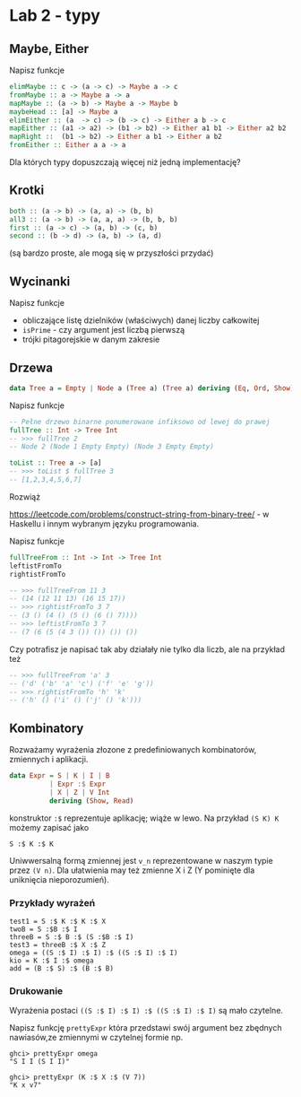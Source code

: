 # Lab 2 - typy

## Maybe, Either

Napisz funkcje

``` haskell
elimMaybe :: c -> (a -> c) -> Maybe a -> c
fromMaybe :: a -> Maybe a -> a
mapMaybe :: (a -> b) -> Maybe a -> Maybe b
maybeHead :: [a] -> Maybe a
elimEither :: (a  -> c) -> (b -> c) -> Either a b -> c
mapEither :: (a1 -> a2) -> (b1 -> b2) -> Either a1 b1 -> Either a2 b2
mapRight ::  (b1 -> b2) -> Either a b1 -> Either a b2
fromEither :: Either a a -> a
```

Dla których typy dopuszczają więcej niż jedną implementację?

## Krotki

``` haskell
both :: (a -> b) -> (a, a) -> (b, b)
all3 :: (a -> b) -> (a, a, a) -> (b, b, b)
first :: (a -> c) -> (a, b) -> (c, b)
second :: (b -> d) -> (a, b) -> (a, d)
```

(są bardzo proste, ale mogą się w przyszłości przydać)

## Wycinanki

Napisz funkcje
- obliczające listę dzielników (właściwych) danej liczby całkowitej
- `isPrime` - czy argument jest liczbą pierwszą
- trójki pitagorejskie w danym zakresie

## Drzewa

``` haskell
data Tree a = Empty | Node a (Tree a) (Tree a) deriving (Eq, Ord, Show)
```

Napisz funkcje

``` haskell
-- Pełne drzewo binarne ponumerowane infiksowo od lewej do prawej
fullTree :: Int -> Tree Int
-- >>> fullTree 2
-- Node 2 (Node 1 Empty Empty) (Node 3 Empty Empty)

toList :: Tree a -> [a]
-- >>> toList $ fullTree 3
-- [1,2,3,4,5,6,7]
```

Rozwiąż

https://leetcode.com/problems/construct-string-from-binary-tree/ - w Haskellu i innym wybranym języku programowania.

Napisz funkcje

``` haskell
fullTreeFrom :: Int -> Int -> Tree Int
leftistFromTo
rightistFromTo

-- >>> fullTreeFrom 11 3
-- (14 (12 11 13) (16 15 17))
-- >>> rightistFromTo 3 7
-- (3 () (4 () (5 () (6 () 7))))
-- >>> leftistFromTo 3 7
-- (7 (6 (5 (4 3 ()) ()) ()) ())
```

Czy potrafisz je napisać tak aby działały nie tylko dla liczb, ale na przykład też

``` haskell
-- >>> fullTreeFrom 'a' 3
-- ('d' ('b' 'a' 'c') ('f' 'e' 'g'))
-- >>> rightistFromTo 'h' 'k'
-- ('h' () ('i' () ('j' () 'k')))
```

## Kombinatory

Rozważamy wyrażenia złozone z predefiniowanych kombinatorów, zmiennych  i aplikacji.

``` haskell
data Expr = S | K | I | B
          | Expr :$ Expr
          | X | Z | V Int
          deriving (Show, Read)
```
konstruktor `:$` reprezentuje aplikację; wiąże w lewo.
Na przykład `(S K) K` możemy zapisać jako

```
S :$ K :$ K
```

Uniwwersalną formą zmiennej jest `v_n` reprezentowane w naszym typie przez `(V n)`. Dla ułatwienia may też zmienne X i Z (Y pominięte dla uniknięcia nieporozumień).

### Przykłady wyrażeń

```
test1 = S :$ K :$ K :$ X
twoB = S :$B :$ I
threeB = S :$ B :$ (S :$B :$ I)
test3 = threeB :$ X :$ Z
omega = ((S :$ I) :$ I) :$ ((S :$ I) :$ I)
kio = K :$ I :$ omega
add = (B :$ S) :$ (B :$ B)
```

### Drukowanie

Wyrażenia postaci `((S :$ I) :$ I) :$ ((S :$ I) :$ I)` są mało czytelne.

Napisz funkcję `prettyExpr` która przedstawi swój argument bez zbędnych nawiasów,ze zmiennymi w czytelnej formie np.

```
ghci> prettyExpr omega
"S I I (S I I)"

ghci> prettyExpr (K :$ X :$ (V 7))
"K x v7"
```